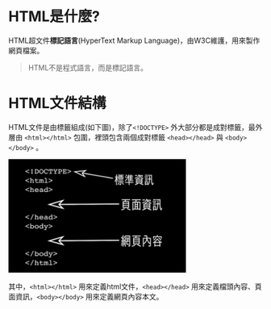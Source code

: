 # HTML是什麼?

HTML超文件**標記語言**\(HyperText Markup Language\)，由W3C維護，用來製作網頁檔案。

> HTML不是程式語言，而是標記語言。

# HTML文件結構

HTML文件是由標籤組成\(如下圖\)，除了`<!DOCTYPE>` 外大部分都是成對標籤，最外層由 `<html></html>` 包圍，裡頭包含兩個成對標籤 `<head></head>` 與 `<body></body>` 。

![](/assets/html結構.png)

其中，`<html></html>` 用來定義html文件，`<head></head>` 用來定義檔頭內容、頁面資訊，`<body></body>` 用來定義網頁內容本文。



